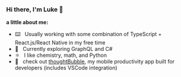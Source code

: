 ### Hi there, I'm Luke 👋
**a little about me:**
- ⌨️ &nbsp; Usually working with some combination of TypeScript + React.js/React Native in my free time
- 🌱 &nbsp; Currently exploring GraphQL and C#
- ⚛️ &nbsp; I like chemistry, math, and Python
- 📲 &nbsp; check out [thoughtBubble](https://github.com/lukehatcher/thoughtBubble-monorepo), my mobile productivity app built for developers (includes VSCode integration)
